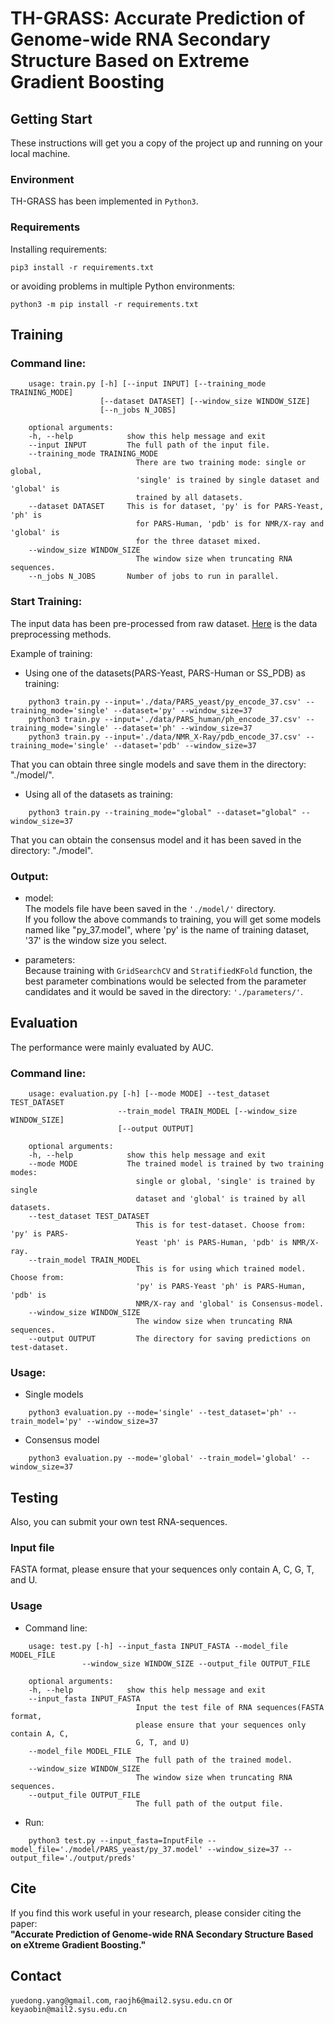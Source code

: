 # TH-GRASS: Accurate Prediction of Genome-wide RNA Secondary Structure Based on Extreme Gradient Boosting

## Getting Start
These instructions will get you a copy of the project up and running on your local machine.

### Environment

TH-GRASS has been implemented in `Python3`.

### Requirements
Installing requirements:  
```
pip3 install -r requirements.txt
```

or avoiding problems in multiple Python environments:  

```
python3 -m pip install -r requirements.txt
```

## Training

### Command line:  
```
    usage: train.py [-h] [--input INPUT] [--training_mode TRAINING_MODE]
                    [--dataset DATASET] [--window_size WINDOW_SIZE]
                    [--n_jobs N_JOBS]

    optional arguments:
    -h, --help            show this help message and exit
    --input INPUT         The full path of the input file.
    --training_mode TRAINING_MODE
                            There are two training mode: single or global,
                            'single' is trained by single dataset and 'global' is
                            trained by all datasets.
    --dataset DATASET     This is for dataset, 'py' is for PARS-Yeast, 'ph' is
                            for PARS-Human, 'pdb' is for NMR/X-ray and 'global' is
                            for the three dataset mixed.
    --window_size WINDOW_SIZE
                            The window size when truncating RNA sequences.
    --n_jobs N_JOBS       Number of jobs to run in parallel.
```

### Start Training: 
The input data has been pre-processed from raw dataset. [Here](https://github.com/sysu-yanglab/TH-GRASS/tree/master/preprocessing "Data preprocess") is the data preprocessing methods.  

Example of training:  
* Using one of the datasets(PARS-Yeast, PARS-Human or SS_PDB) as training:
```
    python3 train.py --input='./data/PARS_yeast/py_encode_37.csv' --training_mode='single' --dataset='py' --window_size=37
    python3 train.py --input='./data/PARS_human/ph_encode_37.csv' --training_mode='single' --dataset='ph' --window_size=37
    python3 train.py --input='./data/NMR_X-Ray/pdb_encode_37.csv' --training_mode='single' --dataset='pdb' --window_size=37
```
That you can obtain three single models and save them in the directory: "./model/".  

* Using all of the datasets as training:
```
    python3 train.py --training_mode="global" --dataset="global" --window_size=37
```
That you can obtain the consensus model and it has been saved in the directory: "./model".

### Output:
* model:  
    The models file have been saved in the `'./model/'` directory.  
    If you follow the above commands to training, you will get some models named like "py_37.model", where 'py' is the name of training dataset, '37' is the window size you select.

* parameters:   
    Because training with `GridSearchCV` and `StratifiedKFold` function, the best parameter combinations would be selected from the parameter candidates and it would be saved in the directory: `'./parameters/'`.

## Evaluation

The performance were mainly evaluated by AUC.  

### Command line:  
```
    usage: evaluation.py [-h] [--mode MODE] --test_dataset TEST_DATASET
                        --train_model TRAIN_MODEL [--window_size WINDOW_SIZE]
                        [--output OUTPUT]

    optional arguments:
    -h, --help            show this help message and exit
    --mode MODE           The trained model is trained by two training modes:
                            single or global, 'single' is trained by single
                            dataset and 'global' is trained by all datasets.
    --test_dataset TEST_DATASET
                            This is for test-dataset. Choose from: 'py' is PARS-
                            Yeast 'ph' is PARS-Human, 'pdb' is NMR/X-ray.
    --train_model TRAIN_MODEL
                            This is for using which trained model. Choose from:
                            'py' is PARS-Yeast 'ph' is PARS-Human, 'pdb' is
                            NMR/X-ray and 'global' is Consensus-model.
    --window_size WINDOW_SIZE
                            The window size when truncating RNA sequences.
    --output OUTPUT         The directory for saving predictions on test-dataset.
```

### Usage:
* Single models  
``` 
    python3 evaluation.py --mode='single' --test_dataset='ph' --train_model='py' --window_size=37
```

* Consensus model
```
    python3 evaluation.py --mode='global' --train_model='global' --window_size=37
```

## Testing
Also, you can submit your own test RNA-sequences.

### Input file  
FASTA format, please ensure that your sequences only contain A, C, G, T, and U.

### Usage  

* Command line:  
```
    usage: test.py [-h] --input_fasta INPUT_FASTA --model_file MODEL_FILE
                --window_size WINDOW_SIZE --output_file OUTPUT_FILE

    optional arguments:
    -h, --help            show this help message and exit
    --input_fasta INPUT_FASTA
                            Input the test file of RNA sequences(FASTA format,
                            please ensure that your sequences only contain A, C,
                            G, T, and U)
    --model_file MODEL_FILE
                            The full path of the trained model.
    --window_size WINDOW_SIZE
                            The window size when truncating RNA sequences.
    --output_file OUTPUT_FILE
                            The full path of the output file.
```

* Run:  
```
    python3 test.py --input_fasta=InputFile --model_file='./model/PARS_yeast/py_37.model' --window_size=37 --output_file='./output/preds'
```

## Cite
If you find this work useful in your research, please consider citing the paper:  
**"Accurate Prediction of Genome-wide RNA Secondary Structure Based on eXtreme Gradient Boosting."**


## Contact
`yuedong.yang@gmail.com`, `raojh6@mail2.sysu.edu.cn`  or `keyaobin@mail2.sysu.edu.cn`